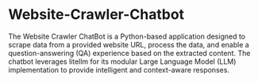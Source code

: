 # Website-Crawler-Chatbot
The Website Crawler ChatBot is a Python-based application designed to scrape data from a provided website URL, process the data, and enable a question-answering (QA) experience based on the extracted content. The chatbot leverages litellm for its modular Large Language Model (LLM) implementation to provide intelligent and context-aware responses.
